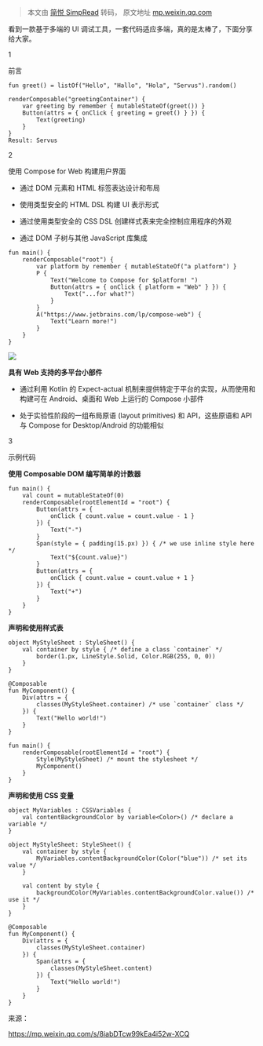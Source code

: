 > 本文由 [简悦 SimpRead](http://ksria.com/simpread/) 转码， 原文地址 [mp.weixin.qq.com](https://mp.weixin.qq.com/s?__biz=MzAwMjk5Mjk3Mw==&mid=2247497416&idx=1&sn=7e1ff71fe5d61434762b0bbf3bd0a471&chksm=9ac348eaadb4c1fcd07b903a151f466689ca8b92e305fda97c0c3b30a82caf329cae6a307c13&mpshare=1&scene=1&srcid=0629e0Tdl2yaZb5qaHkxv1Wx&sharer_sharetime=1624940202866&sharer_shareid=7fece245937ac96f04f0fb8e1311fff1#rd)

看到一款基于多端的 UI 调试工具，一套代码适应多端，真的是太棒了，下面分享给大家。  

1

前言

```
fun greet() = listOf("Hello", "Hallo", "Hola", "Servus").random()

renderComposable("greetingContainer") {
    var greeting by remember { mutableStateOf(greet()) }
    Button(attrs = { onClick { greeting = greet() } }) {
        Text(greeting)
    }
}
Result: Servus

```

2

使用 Compose for Web 构建用户界面

*   通过 DOM 元素和 HTML 标签表达设计和布局
    
*   使用类型安全的 HTML DSL 构建 UI 表示形式
    
*   通过使用类型安全的 CSS DSL 创建样式表来完全控制应用程序的外观
    
*   通过 DOM 子树与其他 JavaScript 库集成
    

```
fun main() {
    renderComposable("root") {
        var platform by remember { mutableStateOf("a platform") }
        P {
            Text("Welcome to Compose for $platform! ")
            Button(attrs = { onClick { platform = "Web" } }) {
                Text("...for what?")
            }
        }
        A("https://www.jetbrains.com/lp/compose-web") {
            Text("Learn more!")
        }
    }
}

```

![](https://mmbiz.qpic.cn/mmbiz_gif/YscRq4LT5WuQFjZJeF6PW9F4vBKgv1icPIBkSsDxM06thnA3IeltD81zoVl1kHG19bP9pwJeWkEIicCiceSy5G6kw/640?wx_fmt=gif)

**具有 Web 支持的多平台小部件**

*   通过利用 Kotlin 的 Expect-actual 机制来提供特定于平台的实现，从而使用和构建可在 Android、桌面和 Web 上运行的 Compose 小部件
    
*   处于实验性阶段的一组布局原语 (layout primitives) 和 API，这些原语和 API 与 Compose for Desktop/Android 的功能相似
    

3

示例代码

**使用 Composable DOM 编写简单的计数器**

```
fun main() {
    val count = mutableStateOf(0)
    renderComposable(rootElementId = "root") {
        Button(attrs = {
            onClick { count.value = count.value - 1 }
        }) {
            Text("-")
        }
        Span(style = { padding(15.px) }) { /* we use inline style here */
            Text("${count.value}")
        }
        Button(attrs = {
            onClick { count.value = count.value + 1 }
        }) {
            Text("+")
        }
    }
}

```

**声明和使用样式表**

```
object MyStyleSheet : StyleSheet() {
    val container by style { /* define a class `container` */
        border(1.px, LineStyle.Solid, Color.RGB(255, 0, 0))
    }
}

@Composable
fun MyComponent() {
    Div(attrs = {
        classes(MyStyleSheet.container) /* use `container` class */
    }) {
        Text("Hello world!")
    }
}

fun main() {
    renderComposable(rootElementId = "root") {
        Style(MyStyleSheet) /* mount the stylesheet */
        MyComponent()
    }
}

```

**声明和使用 CSS 变量**

```
object MyVariables : CSSVariables {
    val contentBackgroundColor by variable<Color>() /* declare a variable */
}

object MyStyleSheet: StyleSheet() {
    val container by style {
        MyVariables.contentBackgroundColor(Color("blue")) /* set its value */
    }

    val content by style {
        backgroundColor(MyVariables.contentBackgroundColor.value()) /* use it */
    }
}

@Composable
fun MyComponent() {
    Div(attrs = {
        classes(MyStyleSheet.container)
    }) {
        Span(attrs = {
            classes(MyStyleSheet.content)
        }) {
            Text("Hello world!")
        }
    }
}

```

来源：

https://mp.weixin.qq.com/s/8iabDTcw99kEa4i52w-XCQ